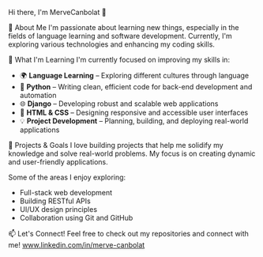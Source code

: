  Hi there, I'm MerveCanbolat 👋

 🌟 About Me
I'm passionate about learning new things, especially in the fields of language learning and software development. Currently, I'm exploring various technologies and enhancing my coding skills.

 🚀 What I'm Learning
I'm currently focused on improving my skills in:
- 🌍 **Language Learning** – Exploring different cultures through language
- 🐍 **Python** – Writing clean, efficient code for back-end development and automation
- 🌐 **Django** – Developing robust and scalable web applications
- 🎨 **HTML & CSS** – Designing responsive and accessible user interfaces
- 💡 **Project Development** – Planning, building, and deploying real-world applications


 📌 Projects & Goals
I love building projects that help me solidify my knowledge and solve real-world problems. My focus is on creating dynamic and user-friendly applications.

Some of the areas I enjoy exploring:
- Full-stack web development
- Building RESTful APIs
- UI/UX design principles
- Collaboration using Git and GitHub

 📫 Let's Connect!
Feel free to check out my repositories and connect with me!
www.linkedin.com/in/merve-canbolat

